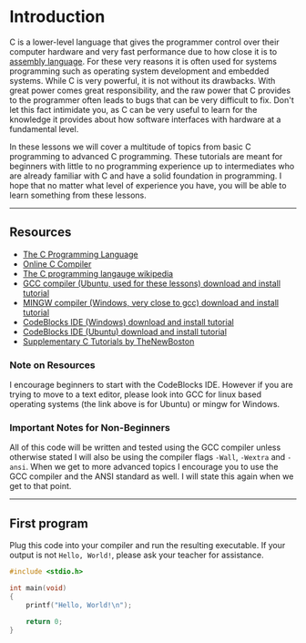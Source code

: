 # Introduction

C is a lower-level language that gives the programmer control over their computer hardware and very fast performance due to how close it is to [assembly language](https://en.wikipedia.org/wiki/Assembly_language). For these very reasons it is often used for systems programming such as operating system development and embedded systems. While C is very powerful, it is not without its drawbacks. With great power comes great responsibility, and the raw power that C provides to the programmer often leads to bugs that can be very difficult to fix. Don't let this fact intimidate you, as C can be very useful to learn for the knowledge it provides about how software interfaces with hardware at a fundamental level.

In these lessons we will cover a multitude of topics from basic C programming to advanced C programming. These tutorials are meant for beginners with little to no programming experience up to intermediates who are already familiar with C and have a solid foundation in programming. I hope that no matter what level of experience you have, you will be able to learn something from these lessons.

---

## Resources

* [The C Programming Language](http://cslabcms.nju.edu.cn/problem_solving/images/c/cc/The_C_Programming_Language_%282nd_Edition_Ritchie_Kernighan%29.pdf)
* [Online C Compiler](https://www.onlinegdb.com/online_c_compiler)
* [The C programming langauge wikipedia](https://en.wikipedia.org/wiki/C_(programming_language))
* [GCC compiler (Ubuntu, used for these lessons) download and install tutorial](https://www.youtube.com/watch?v=oLjN6jAg-sY&ab_channel=ProgrammingKnowledge2)
* [MINGW compiler (Windows, very close to gcc) download and install tutorial](https://www.youtube.com/watch?v=WWTocqPrzMk&ab_channel=GeekyScript)
* [CodeBlocks IDE (Windows) download and install tutorial](https://www.youtube.com/watch?v=GWJqsmitR2I&ab_channel=LearningLad)
* [CodeBlocks IDE (Ubuntu) download and install tutorial](https://www.youtube.com/watch?v=fixgxDb6wK0&ab_channel=KrishnaOjha)
* [Supplementary C Tutorials by TheNewBoston](https://www.youtube.com/watch?v=2NWeucMKrLI&list=PL6gx4Cwl9DGAKIXv8Yr6nhGJ9Vlcjyymq&ab_channel=thenewboston)

### Note on Resources

I encourage beginners to start with the CodeBlocks IDE. However if you are trying to move to a text editor, please look into GCC for linux based operating systems (the link above is for Ubuntu) or mingw for Windows.

### Important Notes for Non-Beginners

All of this code will be written and tested using the GCC compiler unless otherwise stated I will also be using the compiler flags `-Wall`, `-Wextra` and `-ansi`. When we get to more advanced topics I encourage you to use the GCC compiler and the ANSI standard as well. I will state this again when we get to that point.

---

## First program

Plug this code into your compiler and run the resulting executable. If your output is not `Hello, World!`, please ask your teacher for assistance.

```c
#include <stdio.h>

int main(void)
{
    printf("Hello, World!\n");

    return 0;
}

```
